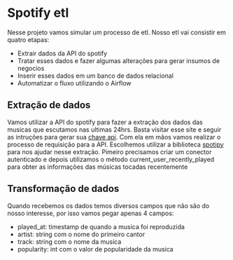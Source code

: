 # Spotify etl

Nesse projeto vamos simular um processo de etl. Nosso etl vai consistir em quatro etapas:
* Extrair dados da API do spotify
* Tratar esses dados e fazer algumas alterações para gerar insumos de negocios
* Inserir esses dados em um banco de dados relacional
* Automatizar o fluxo utilizando o Airflow

## Extração de dados

Vamos utilizar a API do spotify para fazer a extração dos dados das musicas que escutamos nas ultimas 24hrs. 
Basta visitar esse site e seguir as intruções para gerar sua [chave api](https://developer.spotify.com/documentation/web-api/tutorials/getting-started).
Com ela em mãos vamos realizar o processo de requisição para a API.
Escolhemos utilizar a biblioteca [spotipy](https://spotipy.readthedocs.io/en/2.19.0/#module-spotipy.client) para nos ajudar nesse extração.
Pimeiro precisamos criar um conector autenticado e depois utilizamos o método current_user_recently_played para obter as informações das músicas tocadas recentemente

## Transformação de dados

Quando recebemos os dados temos diversos campos que não são do nosso interesse, por isso vamos pegar apenas 4 campos:
* played_at: timestamp de quando a musica foi reproduzida
* artist: string com o nome do primeiro cantor
* track: string com o nome da musica
* popularity: int com o valor de popularidade da musica